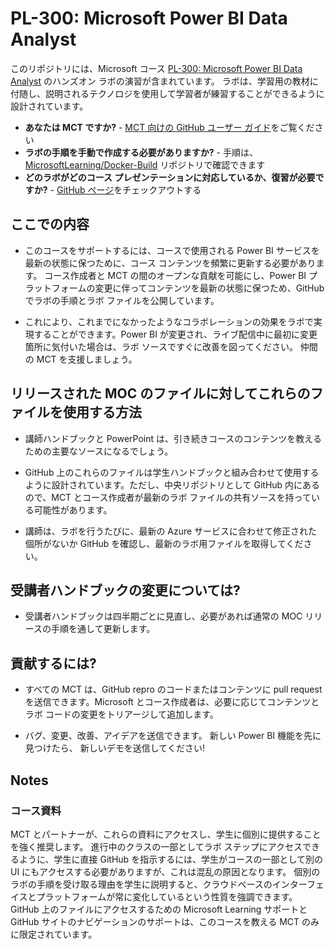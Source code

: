 # <a name="pl-300-microsoft-power-bi-data-analyst"></a>PL-300: Microsoft Power BI Data Analyst

このリポジトリには、Microsoft コース [PL-300: Microsoft Power BI Data Analyst](https://docs.microsoft.com/en-us/learn/certifications/courses/PL-300T00) のハンズオン ラボの演習が含まれています。 ラボは、学習用の教材に付随し、説明されるテクノロジを使用して学習者が練習することができるように設計されています。

- **あなたは MCT ですか?** - [MCT 向けの GitHub ユーザー ガイド](https://microsoftlearning.github.io/MCT-User-Guide/)をご覧ください
- **ラボの手順を手動で作成する必要がありますか?** - 手順は、[MicrosoftLearning/Docker-Build](https://github.com/MicrosoftLearning/Docker-Build) リポジトリで確認できます
- **どのラボがどのコース プレゼンテーションに対応しているか、復習が必要ですか?** - [GitHub ページ](https://microsoftlearning.github.io/PL-300-Microsoft-Power-BI-Data-Analyst/)をチェックアウトする

## <a name="what-are-we-doing"></a>ここでの内容

- このコースをサポートするには、コースで使用される Power BI サービスを最新の状態に保つために、コース コンテンツを頻繁に更新する必要があります。  コース作成者と MCT の間のオープンな貢献を可能にし、Power BI プラットフォームの変更に伴ってコンテンツを最新の状態に保つため、GitHub でラボの手順とラボ ファイルを公開しています。

- これにより、これまでになかったようなコラボレーションの効果をラボで実現することができます。Power BI が変更され、ライブ配信中に最初に変更箇所に気付いた場合は、ラボ ソースですぐに改善を図ってください。  仲間の MCT を支援しましょう。

## <a name="how-should-i-use-these-files-relative-to-the-released-moc-files"></a>リリースされた MOC のファイルに対してこれらのファイルを使用する方法

- 講師ハンドブックと PowerPoint は、引き続きコースのコンテンツを教えるための主要なソースになるでしょう。

- GitHub 上のこれらのファイルは学生ハンドブックと組み合わせて使用するように設計されています。ただし、中央リポジトリとして GitHub 内にあるので、MCT とコース作成者が最新のラボ ファイルの共有ソースを持っている可能性があります。

- 講師は、ラボを行うたびに、最新の Azure サービスに合わせて修正された個所がないか GitHub を確認し、最新のラボ用ファイルを取得してください。

## <a name="what-about-changes-to-the-student-handbook"></a>受講者ハンドブックの変更については?

- 受講者ハンドブックは四半期ごとに見直し、必要があれば通常の MOC リリースの手順を通して更新します。

## <a name="how-do-i-contribute"></a>貢献するには?

- すべての MCT は、GitHub repro のコードまたはコンテンツに pull request を送信できます。Microsoft とコース作成者は、必要に応じてコンテンツとラボ コードの変更をトリアージして追加します。

- バグ、変更、改善、アイデアを送信できます。  新しい Power BI 機能を先に見つけたら、  新しいデモを送信してください!

## <a name="notes"></a>Notes

### <a name="classroom-materials"></a>コース資料

MCT とパートナーが、これらの資料にアクセスし、学生に個別に提供することを強く推奨します。  進行中のクラスの一部としてラボ ステップにアクセスできるように、学生に直接 GitHub を指示するには、学生がコースの一部として別の UI にもアクセスする必要がありますが、これは混乱の原因となります。 個別のラボの手順を受け取る理由を学生に説明すると、クラウドベースのインターフェイスとプラットフォームが常に変化しているという性質を強調できます。 GitHub 上のファイルにアクセスするための Microsoft Learning サポートと GitHub サイトのナビゲーションのサポートは、このコースを教える MCT のみに限定されています。
